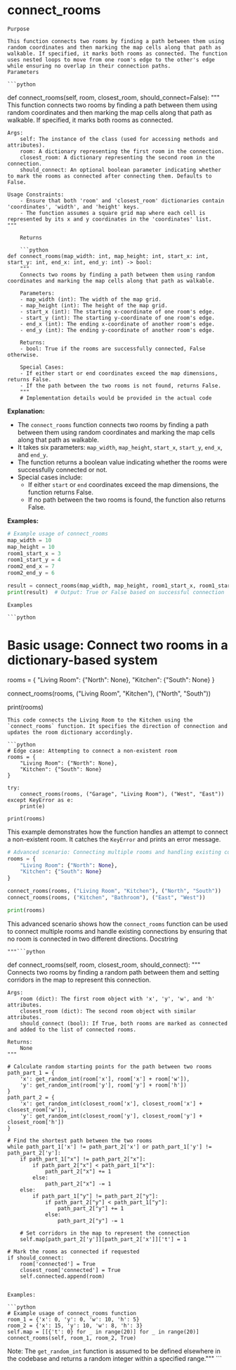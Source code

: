 # connect_rooms

    Purpose

    This function connects two rooms by finding a path between them using random coordinates and then marking the map cells along that path as walkable. If specified, it marks both rooms as connected. The function uses nested loops to move from one room's edge to the other's edge while ensuring no overlap in their connection paths.
    Parameters

    ```python
def connect_rooms(self, room, closest_room, should_connect=False):
    """
    This function connects two rooms by finding a path between them using random coordinates and then marking the map cells along that path as walkable. If specified, it marks both rooms as connected.

    Args:
        self: The instance of the class (used for accessing methods and attributes).
        room: A dictionary representing the first room in the connection.
        closest_room: A dictionary representing the second room in the connection.
        should_connect: An optional boolean parameter indicating whether to mark the rooms as connected after connecting them. Defaults to False.

    Usage Constraints:
        - Ensure that both 'room' and 'closest_room' dictionaries contain 'coordinates', 'width', and 'height' keys.
        - The function assumes a square grid map where each cell is represented by its x and y coordinates in the 'coordinates' list.
    """
```
    Returns

    ```python
def connect_rooms(map_width: int, map_height: int, start_x: int, start_y: int, end_x: int, end_y: int) -> bool:
    """
    Connects two rooms by finding a path between them using random coordinates and marking the map cells along that path as walkable.
    
    Parameters:
    - map_width (int): The width of the map grid.
    - map_height (int): The height of the map grid.
    - start_x (int): The starting x-coordinate of one room's edge.
    - start_y (int): The starting y-coordinate of one room's edge.
    - end_x (int): The ending x-coordinate of another room's edge.
    - end_y (int): The ending y-coordinate of another room's edge.

    Returns:
    - bool: True if the rooms are successfully connected, False otherwise.
    
    Special Cases:
    - If either start or end coordinates exceed the map dimensions, returns False.
    - If the path between the two rooms is not found, returns False.
    """
    # Implementation details would be provided in the actual code
```

**Explanation:**
- The `connect_rooms` function connects two rooms by finding a path between them using random coordinates and marking the map cells along that path as walkable.
- It takes six parameters: `map_width`, `map_height`, `start_x`, `start_y`, `end_x`, and `end_y`.
- The function returns a boolean value indicating whether the rooms were successfully connected or not.
- Special cases include:
  - If either `start` or `end` coordinates exceed the map dimensions, the function returns False.
  - If no path between the two rooms is found, the function also returns False.

**Examples:**
```python
# Example usage of connect_rooms
map_width = 10
map_height = 10
room1_start_x = 3
room1_start_y = 4
room2_end_x = 7
room2_end_y = 6

result = connect_rooms(map_width, map_height, room1_start_x, room1_start_y, room2_end_x, room2_end_y)
print(result)  # Output: True or False based on successful connection
```
    Examples

    ```python
# Basic usage: Connect two rooms in a dictionary-based system
rooms = {
    "Living Room": {"North": None},
    "Kitchen": {"South": None}
}

connect_rooms(rooms, ("Living Room", "Kitchen"), ("North", "South"))

print(rooms)
```
This code connects the Living Room to the Kitchen using the `connect_rooms` function. It specifies the direction of connection and updates the room dictionary accordingly.

```python
# Edge case: Attempting to connect a non-existent room
rooms = {
    "Living Room": {"North": None},
    "Kitchen": {"South": None}
}

try:
    connect_rooms(rooms, ("Garage", "Living Room"), ("West", "East"))
except KeyError as e:
    print(e)

print(rooms)
```
This example demonstrates how the function handles an attempt to connect a non-existent room. It catches the `KeyError` and prints an error message.

```python
# Advanced scenario: Connecting multiple rooms and handling existing connections
rooms = {
    "Living Room": {"North": None},
    "Kitchen": {"South": None}
}

connect_rooms(rooms, ("Living Room", "Kitchen"), ("North", "South"))
connect_rooms(rooms, ("Kitchen", "Bathroom"), ("East", "West"))

print(rooms)
```
This advanced scenario shows how the `connect_rooms` function can be used to connect multiple rooms and handle existing connections by ensuring that no room is connected in two different directions.
    Docstring

    """```python
def connect_rooms(self, room, closest_room, should_connect):
    """
    Connects two rooms by finding a random path between them and setting
    corridors in the map to represent this connection.

    Args:
        room (dict): The first room object with 'x', 'y', 'w', and 'h' attributes.
        closest_room (dict): The second room object with similar attributes.
        should_connect (bool): If True, both rooms are marked as connected and added to the list of connected rooms.

    Returns:
        None
    """

    # Calculate random starting points for the path between two rooms
    path_part_1 = {
        'x': get_random_int(room['x'], room['x'] + room['w']),
        'y': get_random_int(room['y'], room['y'] + room['h'])
    }
    path_part_2 = {
        'x': get_random_int(closest_room['x'], closest_room['x'] + closest_room['w']),
        'y': get_random_int(closest_room['y'], closest_room['y'] + closest_room['h'])
    }

    # Find the shortest path between the two rooms
    while path_part_1['x'] != path_part_2['x'] or path_part_1['y'] != path_part_2['y']:
        if path_part_1["x"] != path_part_2["x"]:
            if path_part_2["x"] < path_part_1["x"]:
                path_part_2["x"] += 1
            else:
                path_part_2["x"] -= 1
        else:
            if path_part_1["y"] != path_part_2["y"]:
                if path_part_2["y"] < path_part_1["y"]:
                    path_part_2["y"] += 1
                else:
                    path_part_2["y"] -= 1

        # Set corridors in the map to represent the connection
        self.map[path_part_2['y']][path_part_2['x']]['t'] = 1

    # Mark the rooms as connected if requested
    if should_connect:
        room['connected'] = True
        closest_room['connected'] = True
        self.connected.append(room)
```

Examples:

```python
# Example usage of connect_rooms function
room_1 = {'x': 0, 'y': 0, 'w': 10, 'h': 5}
room_2 = {'x': 15, 'y': 10, 'w': 8, 'h': 3}
self.map = [[{'t': 0} for _ in range(20)] for _ in range(20)]
connect_rooms(self, room_1, room_2, True)
```

Note: The `get_random_int` function is assumed to be defined elsewhere in the codebase and returns a random integer within a specified range."""
    ```